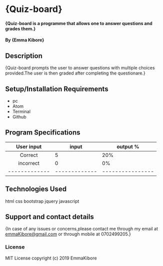 # {Quiz-board}
#### {Quiz-board is a programme that allows one to answer questions and grades them.}
#### By **{Emma Kibore}**
## Description
{Quiz-board prompts the user to answer questions with multiple choices provided.The user is then graded after completing the questionare.}
## Setup/Installation Requirements
* pc
* Atom
* Terminal
* Github

## Program Specifications
|User input   |input        |  output  %     |
|:-----------:|-------------|----------------|
| Correct     |  5          |   20%          |
|incorrect    |  0          |   0%           |
|-------------|-------------|----------------|
## Technologies Used
html
css
bootstrap
jquery
javascript
## Support and contact details
{In case of any issues or concerns,please contact me through my email at emmaKibore@gmail.com or through mobile at 0702499205.}
### License
MIT License
copyright (c) 2019 EmmaKibore
